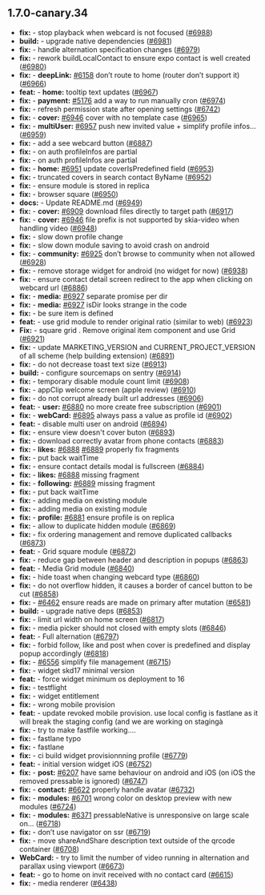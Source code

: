 ## 1.7.0-canary.34

* **fix:**  - stop playback when webcard is not focused ([#6988](https://github.com/AzzappApp/azzapp/pull/6988))
* **build:**  - upgrade native dependencies ([#6981](https://github.com/AzzappApp/azzapp/pull/6981))
* **fix:**  - handle alternation specification changes ([#6979](https://github.com/AzzappApp/azzapp/pull/6979))
* **fix:**  - rework buildLocalContact to ensure expo contact is well created ([#6980](https://github.com/AzzappApp/azzapp/pull/6980))
* **fix:**  - **deepLink:** [#6158](https://github.com/AzzappApp/azzapp/pull/6158) don’t route to home (router don’t support it) ([#6966](https://github.com/AzzappApp/azzapp/pull/6966))
* **feat:**  - **home:** tooltip text updates ([#6967](https://github.com/AzzappApp/azzapp/pull/6967))
* **fix:**  - **payment:** [#5176](https://github.com/AzzappApp/azzapp/pull/5176) add a way to run manually cron ([#6974](https://github.com/AzzappApp/azzapp/pull/6974))
* **fix:**  - refresh permission state after opening settings ([#6742](https://github.com/AzzappApp/azzapp/pull/6742))
* **fix:**  - **cover:** [#6946](https://github.com/AzzappApp/azzapp/pull/6946) cover with no template case ([#6965](https://github.com/AzzappApp/azzapp/pull/6965))
* **fix:**  - **multiUser:** [#6957](https://github.com/AzzappApp/azzapp/pull/6957) push new invited value + simplify profile infos… ([#6959](https://github.com/AzzappApp/azzapp/pull/6959))
* **fix:**  - add a see webcard button ([#6887](https://github.com/AzzappApp/azzapp/pull/6887))
* **fix:**  - on auth profileInfos are partial
* **fix:**  - on auth profileInfos are partial
* **fix:**  - **home:** [#6951](https://github.com/AzzappApp/azzapp/pull/6951) update coverIsPredefined field ([#6953](https://github.com/AzzappApp/azzapp/pull/6953))
* **fix:**  - truncated covers in search contact ByName ([#6952](https://github.com/AzzappApp/azzapp/pull/6952))
* **fix:**  - ensure module is stored in replica
* **fix:**  - browser square ([#6950](https://github.com/AzzappApp/azzapp/pull/6950))
* **docs:**  - Update README.md ([#6949](https://github.com/AzzappApp/azzapp/pull/6949))
* **fix:**  - **cover:** [#6909](https://github.com/AzzappApp/azzapp/pull/6909) download files directly to target path ([#6917](https://github.com/AzzappApp/azzapp/pull/6917))
* **fix:**  - **cover:** [#6946](https://github.com/AzzappApp/azzapp/pull/6946) file prefix is not supported by skia-video when handling video ([#6948](https://github.com/AzzappApp/azzapp/pull/6948))
* **fix:**  - slow down profile change
* **fix:**  - slow down module saving to avoid crash on android
* **fix:**  - **community:** [#6925](https://github.com/AzzappApp/azzapp/pull/6925) don’t browse to community when not allowed ([#6928](https://github.com/AzzappApp/azzapp/pull/6928))
* **fix:**  - remove storage widget for android (no widget for now) ([#6938](https://github.com/AzzappApp/azzapp/pull/6938))
* **fix:**  - ensure contact detail screen redirect to the app when clicking on webcard url ([#6886](https://github.com/AzzappApp/azzapp/pull/6886))
* **fix:**  - **media:** [#6927](https://github.com/AzzappApp/azzapp/pull/6927) separate promise per dir
* **fix:**  - **media:** [#6927](https://github.com/AzzappApp/azzapp/pull/6927) isDir looks strange in the code
* **fix:**  - be sure item is defined
* **feat:**  - use grid module to render original ratio (similar to web) ([#6923](https://github.com/AzzappApp/azzapp/pull/6923))
* **Fix:**  -  square grid . Remove original item component and use Grid ([#6921](https://github.com/AzzappApp/azzapp/pull/6921))
* **fix:**  - update MARKETING_VERSION and CURRENT_PROJECT_VERSION of all scheme (help building extension) ([#6891](https://github.com/AzzappApp/azzapp/pull/6891))
* **fix:**  - do not decrease toast text size ([#6913](https://github.com/AzzappApp/azzapp/pull/6913))
* **build:**  - configure sourcemaps on sentry ([#6914](https://github.com/AzzappApp/azzapp/pull/6914))
* **fix:**  - temporary disable module count limit ([#6908](https://github.com/AzzappApp/azzapp/pull/6908))
* **fix:**  - appClip welcome screen (apple review) ([#6910](https://github.com/AzzappApp/azzapp/pull/6910))
* **fix:**  - do not corrupt already built url addresses ([#6906](https://github.com/AzzappApp/azzapp/pull/6906))
* **feat:**  - **user:** [#6880](https://github.com/AzzappApp/azzapp/pull/6880) no more create free subscription ([#6901](https://github.com/AzzappApp/azzapp/pull/6901))
* **fix:**  - **webCard:** [#6895](https://github.com/AzzappApp/azzapp/pull/6895) always pass a value as profile id ([#6902](https://github.com/AzzappApp/azzapp/pull/6902))
* **feat:**  - disable multi user on android ([#6894](https://github.com/AzzappApp/azzapp/pull/6894))
* **fix:**  - ensure view doesn't cover buton ([#6893](https://github.com/AzzappApp/azzapp/pull/6893))
* **fix:**  - download correctly avatar from phone contacts ([#6883](https://github.com/AzzappApp/azzapp/pull/6883))
* **fix:**  - **likes:** [#6888](https://github.com/AzzappApp/azzapp/pull/6888) [#6889](https://github.com/AzzappApp/azzapp/pull/6889) properly fix fragments
* **fix:**  - put back waitTime
* **fix:**  - ensure contact details modal is fullscreen ([#6884](https://github.com/AzzappApp/azzapp/pull/6884))
* **fix:**  - **likes:** [#6888](https://github.com/AzzappApp/azzapp/pull/6888) missing fragment
* **fix:**  - **following:** [#6889](https://github.com/AzzappApp/azzapp/pull/6889) missing fragment
* **fix:**  - put back waitTime
* **fix:**  - adding media on existing module
* **fix:**  - adding media on existing module
* **fix:**  - **profile:** [#6881](https://github.com/AzzappApp/azzapp/pull/6881) ensure profile is on replica
* **fix:**  - allow to duplicate hidden module ([#6869](https://github.com/AzzappApp/azzapp/pull/6869))
* **fix:**  - fix ordering management and remove duplicated callbacks ([#6873](https://github.com/AzzappApp/azzapp/pull/6873))
* **feat:**  - Grid square module ([#6872](https://github.com/AzzappApp/azzapp/pull/6872))
* **fix:**  - reduce gap between header and description in popups ([#6863](https://github.com/AzzappApp/azzapp/pull/6863))
* **feat:**  - Media Grid module ([#6840](https://github.com/AzzappApp/azzapp/pull/6840))
* **fix:**  - hide toast when changing webcard type ([#6860](https://github.com/AzzappApp/azzapp/pull/6860))
* **fix:**  - do not overflow hidden, it causes a border of cancel button to be cut ([#6858](https://github.com/AzzappApp/azzapp/pull/6858))
* **fix:**  - [#6462](https://github.com/AzzappApp/azzapp/pull/6462) ensure reads are made on primary after mutation ([#6581](https://github.com/AzzappApp/azzapp/pull/6581))
* **build:**  - upgrade native deps ([#6853](https://github.com/AzzappApp/azzapp/pull/6853))
* **fix:**  - limit url width on home screen ([#6817](https://github.com/AzzappApp/azzapp/pull/6817))
* **fix:**  - media picker should not closed with empty slots ([#6846](https://github.com/AzzappApp/azzapp/pull/6846))
* **feat:**  - Full alternation ([#6797](https://github.com/AzzappApp/azzapp/pull/6797))
* **fix:**  - forbid follow, like and post when cover is predefined and display popup accordingly ([#6818](https://github.com/AzzappApp/azzapp/pull/6818))
* **fix:**  - [#6556](https://github.com/AzzappApp/azzapp/pull/6556) simplify file management ([#6715](https://github.com/AzzappApp/azzapp/pull/6715))
* **fix:**  - widget skd17 minimal version
* **feat:**  - force widget minimum os deployment to 16
* **fix:**  - testflight
* **fix:**  - widget entitlement
* **fix:**  - wrong mobile provision
* **feat:**  - update revoked mobile provision. use local config is fastlane as it will break the staging config (and we are working on stagingà
* **fix:**  - try to make fastfile working....
* **fix:**  - fastlane typo
* **fix:**  - fastlane
* **fix:**  - ci build widget provisionnning profile ([#6779](https://github.com/AzzappApp/azzapp/pull/6779))
* **feat:**  - initial version widget iOS ([#6752](https://github.com/AzzappApp/azzapp/pull/6752))
* **fix:**  - **post:** [#6207](https://github.com/AzzappApp/azzapp/pull/6207) have same behaviour on android and iOS (on iOS the removed pressable is ignored) ([#6747](https://github.com/AzzappApp/azzapp/pull/6747))
* **fix:**  - **contact:** [#6622](https://github.com/AzzappApp/azzapp/pull/6622) properly handle avatar ([#6732](https://github.com/AzzappApp/azzapp/pull/6732))
* **fix:**  - **modules:** [#6701](https://github.com/AzzappApp/azzapp/pull/6701) wrong color on desktop preview with new modules ([#6724](https://github.com/AzzappApp/azzapp/pull/6724))
* **fix:**  - **modules:** [#6371](https://github.com/AzzappApp/azzapp/pull/6371) pressableNative is unresponsive on large scale on… ([#6718](https://github.com/AzzappApp/azzapp/pull/6718))
* **fix:**  - don’t use navigator on ssr ([#6719](https://github.com/AzzappApp/azzapp/pull/6719))
* **fix:**  - move shareAndShare description text outside of the qrcode container ([#6708](https://github.com/AzzappApp/azzapp/pull/6708))
* **WebCard:**  - try to limit the number of video running in alternation and parallax using viewport ([#6673](https://github.com/AzzappApp/azzapp/pull/6673))
* **feat:**  - go to home on invit received with no contact card ([#6615](https://github.com/AzzappApp/azzapp/pull/6615))
* **fix:**  - media renderer ([#6438](https://github.com/AzzappApp/azzapp/pull/6438))